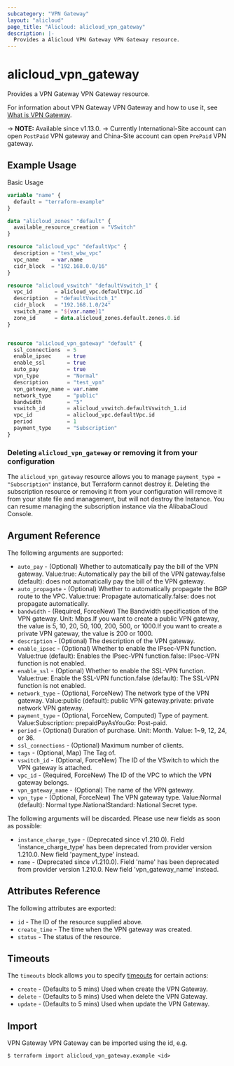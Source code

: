 ```yaml
---
subcategory: "VPN Gateway"
layout: "alicloud"
page_title: "Alicloud: alicloud_vpn_gateway"
description: |-
  Provides a Alicloud VPN Gateway VPN Gateway resource.
---
```


# alicloud_vpn_gateway

Provides a VPN Gateway VPN Gateway resource. 

For information about VPN Gateway VPN Gateway and how to use it, see [What is VPN Gateway](https://www.alibabacloud.com/help/en/).

-> **NOTE:** Available since v1.13.0.
-> Currently International-Site account can open `PostPaid` VPN gateway and China-Site account can open `PrePaid` VPN gateway.
## Example Usage

Basic Usage

```terraform
variable "name" {
  default = "terraform-example"
}

data "alicloud_zones" "default" {
  available_resource_creation = "VSwitch"
}

resource "alicloud_vpc" "defaultVpc" {
  description = "test_wbw_vpc"
  vpc_name    = var.name
  cidr_block  = "192.168.0.0/16"
}

resource "alicloud_vswitch" "defaultVswitch_1" {
  vpc_id       = alicloud_vpc.defaultVpc.id
  description  = "defaultVswitch_1"
  cidr_block   = "192.168.1.0/24"
  vswitch_name = "${var.name}1"
  zone_id      = data.alicloud_zones.default.zones.0.id
}


resource "alicloud_vpn_gateway" "default" {
  ssl_connections  = 5
  enable_ipsec     = true
  enable_ssl       = true
  auto_pay         = true
  vpn_type         = "Normal"
  description      = "test_vpn"
  vpn_gateway_name = var.name
  network_type     = "public"
  bandwidth        = "5"
  vswitch_id       = alicloud_vswitch.defaultVswitch_1.id
  vpc_id           = alicloud_vpc.defaultVpc.id
  period           = 1
  payment_type     = "Subscription"
}
```

### Deleting `alicloud_vpn_gateway` or removing it from your configuration

The `alicloud_vpn_gateway` resource allows you to manage  `payment_type = "Subscription"`  instance, but Terraform cannot destroy it.
Deleting the subscription resource or removing it from your configuration will remove it from your state file and management, but will not destroy the Instance.
You can resume managing the subscription instance via the AlibabaCloud Console.

## Argument Reference

The following arguments are supported:
* `auto_pay` - (Optional) Whether to automatically pay the bill of the VPN gateway. Value:true: Automatically pay the bill of the VPN gateway.false (default): does not automatically pay the bill of the VPN gateway.
* `auto_propagate` - (Optional) Whether to automatically propagate the BGP route to the VPC. Value:true: Propagate automatically.false: does not propagate automatically.
* `bandwidth` - (Required, ForceNew) The Bandwidth specification of the VPN gateway. Unit: Mbps.If you want to create a public VPN gateway, the value is 5, 10, 20, 50, 100, 200, 500, or 1000.If you want to create a private VPN gateway, the value is 200 or 1000.
* `description` - (Optional) The description of the VPN gateway.
* `enable_ipsec` - (Optional) Whether to enable the IPsec-VPN function. Value:true (default): Enables the IPsec-VPN function.false: IPsec-VPN function is not enabled.
* `enable_ssl` - (Optional) Whether to enable the SSL-VPN function. Value:true: Enable the SSL-VPN function.false (default): The SSL-VPN function is not enabled.
* `network_type` - (Optional, ForceNew) The network type of the VPN gateway. Value:public (default): public VPN gateway.private: private network VPN gateway.
* `payment_type` - (Optional, ForceNew, Computed) Type of payment. Value:Subscription: prepaidPayAsYouGo: Post-paid.
* `period` - (Optional) Duration of purchase. Unit: Month. Value: 1~9, 12, 24, or 36.
* `ssl_connections` - (Optional) Maximum number of clients.
* `tags` - (Optional, Map) The Tag of.
* `vswitch_id` - (Optional, ForceNew) The ID of the VSwitch to which the VPN gateway is attached.
* `vpc_id` - (Required, ForceNew) The ID of the VPC to which the VPN gateway belongs.
* `vpn_gateway_name` - (Optional) The name of the VPN gateway.
* `vpn_type` - (Optional, ForceNew) The VPN gateway type. Value:Normal (default): Normal type.NationalStandard: National Secret type.

The following arguments will be discarded. Please use new fields as soon as possible:
* `instance_charge_type` - (Deprecated since v1.210.0). Field 'instance_charge_type' has been deprecated from provider version 1.210.0. New field 'payment_type' instead.
* `name` - (Deprecated since v1.210.0). Field 'name' has been deprecated from provider version 1.210.0. New field 'vpn_gateway_name' instead.

## Attributes Reference

The following attributes are exported:
* `id` - The ID of the resource supplied above.
* `create_time` - The time when the VPN gateway was created.
* `status` - The status of the resource.

## Timeouts

The `timeouts` block allows you to specify [timeouts](https://www.terraform.io/docs/configuration-0-11/resources.html#timeouts) for certain actions:
* `create` - (Defaults to 5 mins) Used when create the VPN Gateway.
* `delete` - (Defaults to 5 mins) Used when delete the VPN Gateway.
* `update` - (Defaults to 5 mins) Used when update the VPN Gateway.

## Import

VPN Gateway VPN Gateway can be imported using the id, e.g.

```shell
$ terraform import alicloud_vpn_gateway.example <id>
```